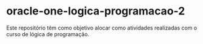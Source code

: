 # oracle-one-logica-programacao-2
Este repositório têm como objetivo alocar como atividades realizadas com o curso de lógica de programação.
